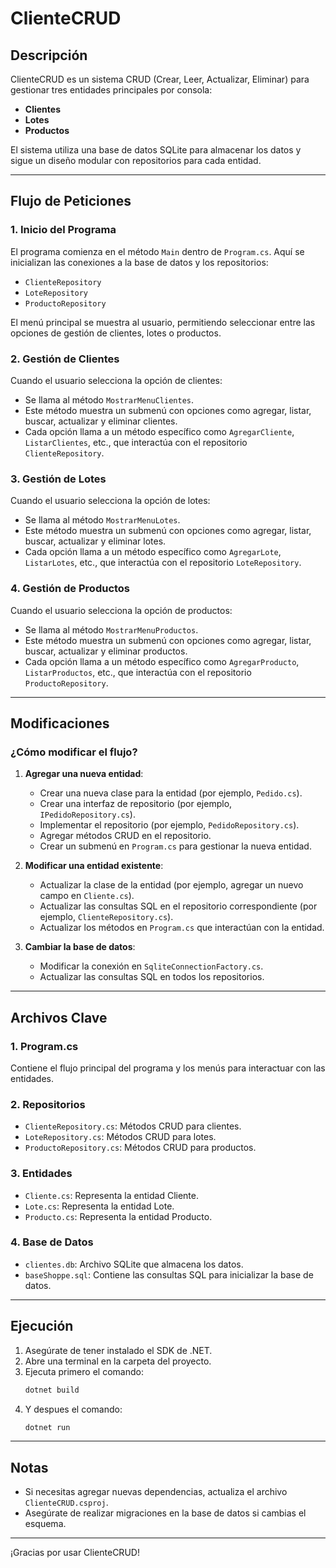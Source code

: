 # ClienteCRUD

## Descripción
ClienteCRUD es un sistema CRUD (Crear, Leer, Actualizar, Eliminar) para gestionar tres entidades principales por consola:
- **Clientes**
- **Lotes**
- **Productos**

El sistema utiliza una base de datos SQLite para almacenar los datos y sigue un diseño modular con repositorios para cada entidad.

---

## Flujo de Peticiones

### 1. **Inicio del Programa**
El programa comienza en el método `Main` dentro de `Program.cs`. Aquí se inicializan las conexiones a la base de datos y los repositorios:
- `ClienteRepository`
- `LoteRepository`
- `ProductoRepository`

El menú principal se muestra al usuario, permitiendo seleccionar entre las opciones de gestión de clientes, lotes o productos.

### 2. **Gestión de Clientes**
Cuando el usuario selecciona la opción de clientes:
- Se llama al método `MostrarMenuClientes`.
- Este método muestra un submenú con opciones como agregar, listar, buscar, actualizar y eliminar clientes.
- Cada opción llama a un método específico como `AgregarCliente`, `ListarClientes`, etc., que interactúa con el repositorio `ClienteRepository`.

### 3. **Gestión de Lotes**
Cuando el usuario selecciona la opción de lotes:
- Se llama al método `MostrarMenuLotes`.
- Este método muestra un submenú con opciones como agregar, listar, buscar, actualizar y eliminar lotes.
- Cada opción llama a un método específico como `AgregarLote`, `ListarLotes`, etc., que interactúa con el repositorio `LoteRepository`.

### 4. **Gestión de Productos**
Cuando el usuario selecciona la opción de productos:
- Se llama al método `MostrarMenuProductos`.
- Este método muestra un submenú con opciones como agregar, listar, buscar, actualizar y eliminar productos.
- Cada opción llama a un método específico como `AgregarProducto`, `ListarProductos`, etc., que interactúa con el repositorio `ProductoRepository`.

---

## Modificaciones

### ¿Cómo modificar el flujo?
1. **Agregar una nueva entidad**:
   - Crear una nueva clase para la entidad (por ejemplo, `Pedido.cs`).
   - Crear una interfaz de repositorio (por ejemplo, `IPedidoRepository.cs`).
   - Implementar el repositorio (por ejemplo, `PedidoRepository.cs`).
   - Agregar métodos CRUD en el repositorio.
   - Crear un submenú en `Program.cs` para gestionar la nueva entidad.

2. **Modificar una entidad existente**:
   - Actualizar la clase de la entidad (por ejemplo, agregar un nuevo campo en `Cliente.cs`).
   - Actualizar las consultas SQL en el repositorio correspondiente (por ejemplo, `ClienteRepository.cs`).
   - Actualizar los métodos en `Program.cs` que interactúan con la entidad.

3. **Cambiar la base de datos**:
   - Modificar la conexión en `SqliteConnectionFactory.cs`.
   - Actualizar las consultas SQL en todos los repositorios.

---

## Archivos Clave

### 1. **Program.cs**
Contiene el flujo principal del programa y los menús para interactuar con las entidades.

### 2. **Repositorios**
- `ClienteRepository.cs`: Métodos CRUD para clientes.
- `LoteRepository.cs`: Métodos CRUD para lotes.
- `ProductoRepository.cs`: Métodos CRUD para productos.

### 3. **Entidades**
- `Cliente.cs`: Representa la entidad Cliente.
- `Lote.cs`: Representa la entidad Lote.
- `Producto.cs`: Representa la entidad Producto.

### 4. **Base de Datos**
- `clientes.db`: Archivo SQLite que almacena los datos.
- `baseShoppe.sql`: Contiene las consultas SQL para inicializar la base de datos.

---

## Ejecución

1. Asegúrate de tener instalado el SDK de .NET.
2. Abre una terminal en la carpeta del proyecto.
4. Ejecuta primero el comando:
   ```bash
   dotnet build
   ```
3. Y despues el comando:
   ```bash
   dotnet run
   ```

---

## Notas
- Si necesitas agregar nuevas dependencias, actualiza el archivo `ClienteCRUD.csproj`.
- Asegúrate de realizar migraciones en la base de datos si cambias el esquema.

---

¡Gracias por usar ClienteCRUD!